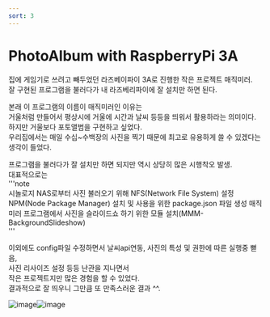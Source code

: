 ```yaml
---
sort: 3
---
```


# PhotoAlbum with RaspberryPi 3A

집에 게임기로 쓰려고 빼두었던 라즈베이파이 3A로 진행한 작은 프로젝트 매직미러.    
잘 구현된 프로그램을 불러다가 내 라즈베리파이에 잘 설치만 하면 된다.    

본래 이 프로그램의 이름이 매직미러인 이유는     
거울처럼 만들어서 평상시에 거울에 시간과 날씨 등등을 띄워서 활용하라는 의미이다.    
하지만 거울보다 포토앨범을 구현하고 싶었다.    
우리집에서는 매일 수십~수백장의 사진을 찍기 때문에 최고로 유용하게 쓸 수 있겠다는 생각이 들었다.

프로그램을 불러다가 잘 설치만 하면 되지만 역시 상당히 많은 시행착오 발생.    
대표적으로는     
'''note    
시놀로지 NAS로부터 사진 불러오기 위해 NFS(Network File System) 설정    
NPM(Node Package Manager) 설치 및 사용을 위한 package.json 파일 생성
매직미러 프로그램에서 사진을 슬라이드쇼 하기 위한 모듈 설치(MMM-BackgroundSlideshow)    
'''

이외에도 config파일 수정하면서 날씨api연동, 사진의 특성 및 권한에 따른 실행중 뻗음,    
사진 리사이즈 설정 등등 난관을 지나면서     
작은 프로젝트지만 많은 경험을 할 수 있었다.     
결과적으로 잘 띄우니 그만큼 또 만족스러운 결과 ^^.    

![image](https://user-images.githubusercontent.com/48585035/232506426-f05d8ce8-69e4-4dea-bb75-531bd9a4ccca.jpeg)![image](https://user-images.githubusercontent.com/48585035/232506429-c8e25a48-1ca8-4fc6-a702-ad8ad652c85a.jpeg)

